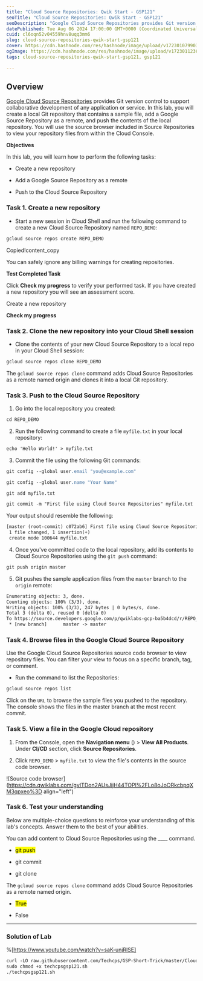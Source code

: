 ```yaml
---
title: "Cloud Source Repositories: Qwik Start - GSP121"
seoTitle: "Cloud Source Repositories: Qwik Start - GSP121"
seoDescription: "Google Cloud Source Repositories provides Git version control to support collaborative development of any application or service. In this lab, you will crea"
datePublished: Tue Aug 06 2024 17:00:00 GMT+0000 (Coordinated Universal Time)
cuid: cl6oqn52v04559hnv8uqq3mm6
slug: cloud-source-repositories-qwik-start-gsp121
cover: https://cdn.hashnode.com/res/hashnode/image/upload/v1723010799037/899c89d3-fb94-4647-94f5-842325e2e58a.png
ogImage: https://cdn.hashnode.com/res/hashnode/image/upload/v1723011236181/b85276c5-adfd-4975-95ee-00fc32c9b555.png
tags: cloud-source-repositories-qwik-start-gsp121, gsp121

---
```


## **Overview**

[Google Cloud Source Repositories](https://cloud.google.com/source-repositories/) provides Git version control to support collaborative development of any application or service. In this lab, you will create a local Git repository that contains a sample file, add a Google Source Repository as a remote, and push the contents of the local repository. You will use the source browser included in Source Repositories to view your repository files from within the Cloud Console.

**Objectives**

In this lab, you will learn how to perform the following tasks:

* Create a new repository
    
* Add a Google Source Repository as a remote
    
* Push to the Cloud Source Repository
    

### **Task 1. Create a new repository**

* Start a new session in Cloud Shell and run the following command to create a new Cloud Source Repository named `REPO_DEMO`:
    

```apache
gcloud source repos create REPO_DEMO
```

Copied!content\_copy

You can safely ignore any billing warnings for creating repositories.

**Test Completed Task**

Click **Check my progress** to verify your performed task. If you have created a new repository you will see an assessment score.

Create a new repository

**Check my progress**

### **Task 2. Clone the new repository into your Cloud Shell session**

* Clone the contents of your new Cloud Source Repository to a local repo in your Cloud Shell session:
    

```apache
gcloud source repos clone REPO_DEMO
```

The `gcloud source repos clone` command adds Cloud Source Repositories as a remote named origin and clones it into a local Git repository.

### **Task 3. Push to the Cloud Source Repository**

1. Go into the local repository you created:
    

```apache
cd REPO_DEMO
```

2. Run the following command to create a file `myfile.txt` in your local repository:
    

```apache
echo 'Hello World!' > myfile.txt
```

3. Commit the file using the following Git commands:
    

```apache
git config --global user.email "you@example.com"
```

```apache
git config --global user.name "Your Name"
```

```apache
git add myfile.txt
```

```apache
git commit -m "First file using Cloud Source Repositories" myfile.txt
```

Your output should resemble the following:

```apache
[master (root-commit) c072ab6] First file using Cloud Source Repositories
 1 file changed, 1 insertion(+)
 create mode 100644 myfile.txt
```

4. Once you've committed code to the local repository, add its contents to Cloud Source Repositories using the `git push` command:
    

```apache
git push origin master
```

5. Git pushes the sample application files from the `master` branch to the `origin` remote:
    

```apache
Enumerating objects: 3, done.
Counting objects: 100% (3/3), done.
Writing objects: 100% (3/3), 247 bytes | 0 bytes/s, done.
Total 3 (delta 0), reused 0 (delta 0)
To https://source.developers.google.com/p/qwiklabs-gcp-ba5b4dcd/r/REPO_DEMO
 * [new branch]      master -> master
```

### **Task 4. Browse files in the Google Cloud Source Repository**

Use the Google Cloud Source Repositories source code browser to view repository files. You can filter your view to focus on a specific branch, tag, or comment.

* Run the command to list the Repositories:
    

```apache
gcloud source repos list
```

Click on the `URL` to browse the sample files you pushed to the repository. The console shows the files in the master branch at the most recent commit.

### **Task 5. View a file in the Google Cloud repository**

1. From the Console, open the **Navigation menu** () &gt; **View All Products**. Under **CI/CD** section, click **Source Repositories**.
    
2. Click `REPO_DEMO` &gt; `myfile.txt` to view the file's contents in the source code browser.
    

![Source code browser](https://cdn.qwiklabs.com/gvITDon2AUsJijH44TOPl%2FLo8oJoORkcbpqXM3qpxeo%3D align="left")

### **Task 6. Test your understanding**

Below are multiple-choice questions to reinforce your understanding of this lab's concepts. Answer them to the best of your abilities.

You can add content to Cloud Source Repositories using the \_\_\_\_ command.

* <mark>git push</mark>
    
* git commit
    
* git clone
    

The `gcloud source repos clone` command adds Cloud Source Repositories as a remote named origin.

* <mark>True</mark>
    
* False
    

---

### Solution of Lab

%[https://www.youtube.com/watch?v=saK-unjRlSE] 

```apache
curl -LO raw.githubusercontent.com/Techcps/GSP-Short-Trick/master/Cloud%20Source%20Repositories%3A%20Qwik%20Start/techcpsgsp121.sh
sudo chmod +x techcpsgsp121.sh
./techcpsgsp121.sh
```
